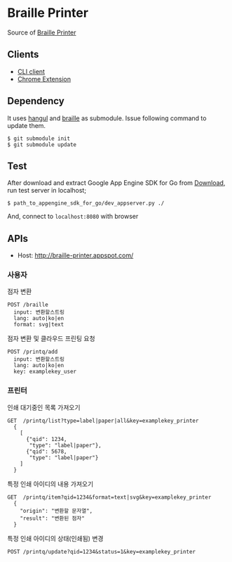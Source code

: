 # Braille Printer

Source of [Braille Printer](http://braille-printer.appspot.com/)

## Clients

- [CLI client](https://github.com/dalinaum/braille-printer-client)
- [Chrome Extension](https://github.com/golanger/braille-printer-chrome-extension)

## Dependency

It uses [hangul](https://github.com/suapapa/go_hangul)
and [braille](go_braille) as submodule.
Issue following command to update them.

    $ git submodule init
    $ git submodule update

## Test

After download and extract Google App Engine SDK for Go
from [Download](https://developers.google.com/appengine/downloads),
run test server in localhost;

    $ path_to_appengine_sdk_for_go/dev_appserver.py ./

And, connect to `localhost:8080` with browser


## APIs

- Host: http://braille-printer.appspot.com/

### 사용자 

점자 변환

    POST /braille
      input: 변환할스트링
      lang: auto|ko|en
      format: svg|text

점자 변환 및 클라우드 프린팅 요청

    POST /printq/add
      input: 변환할스트링
      lang: auto|ko|en
      key: examplekey_user

### 프린터

인쇄 대기중인 목록 가져오기

    GET  /printq/list?type=label|paper|all&key=examplekey_printer
      { 
        [
          {"qid": 1234, 
           "type": "label|paper"},
          {"qid": 5678, 
           "type": "label|paper"}
        ]
      }

특정 인쇄 아이디의 내용 가져오기 

    GET  /printq/item?qid=1234&format=text|svg&key=examplekey_printer
      {
        "origin": "변환할 문자열",
        "result": "변환된 점자"
      }

특정 인쇄 아이디의 상태(인쇄됨) 변경

    POST /printq/update?qid=1234&status=1&key=examplekey_printer

